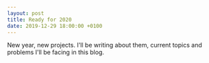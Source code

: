 ```yaml
---
layout: post
title: Ready for 2020
date: 2019-12-29 18:00:00 +0100
---
```


New year, new projects. I'll be writing about them, current topics and problems I'll be facing in this blog.
